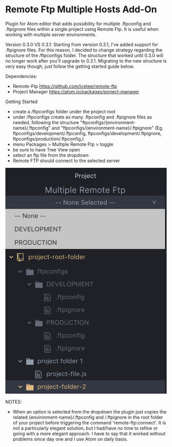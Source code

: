 # Remote Ftp Multiple Hosts Add-On
Plugin for Atom editor that adds possibility for multiple .ftpconfig and .ftpignore files within a single project using Remote Ftp. It is useful when working with multiple server environments.

Version 0.3.0 VS 0.3.1:
Starting from version 0.3.1, I've added support for .ftpignore files.
For this reason, I decided to change strategy regarding the structure of the /ftpconfigs folder.
The structure that worked until 0.3.0 will no longer work after you'll upgrade to 0.3.1.
Migrating to the new structure is very easy though, just follow the getting started guide below.


Dependencies:
* Remote-Ftp https://github.com/icetee/remote-ftp
* Project Manager https://atom.io/packages/project-manager

Getting Started
* create a /ftpconfigs folder under the project root
* under /ftpconfigs create as many .ftpconfig and .ftpignore files as needed, following the structure "ftpconfigs/{environment-name}/.ftpconfig" and "ftpconfigs/{environment-name}/.ftpignore" (Eg. ftpconfigs/development/.ftpconfig, ftpconfigs/development/.ftpignore, ftpconfigs/production/.ftpconfig,)
* menu Packages > Multiple Remote Ftp > toggle
* be sure to have Tree View open
* select an ftp file from the dropdown
* Remote FTP should connect to the selected server

![image](https://github.com/MTxx87/multiple-remote-ftp/blob/master/screenshot2.png)

NOTES:
* When an option is selected from the dropdown the plugin just copies the related {environment-name}/.ftpconfig and /.ftpignore in the root folder of your project  before triggering the command 'remote-ftp:connect'. It is not a particularly elegant solution, but I had/have no time to refine or going with a more elegant approach. I have to say that it worked without problems since day one and I use Atom on daily basis.
